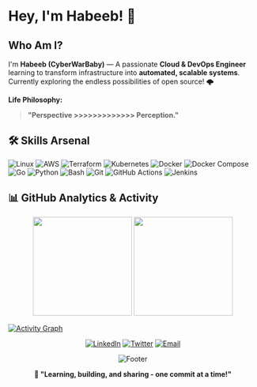 # Hey, I'm Habeeb! 👋

## Who Am I?


I'm **Habeeb (CyberWarBaby)** — A passionate **Cloud & DevOps Engineer** learning to transform infrastructure into **automated, scalable systems**. Currently exploring the endless possibilities of open source! 🌩️

**Life Philosophy:**
>  **"Perspective >>>>>>>>>>>>> Perception."** 




## **🛠️ Skills Arsenal**

<div>


![Linux](https://img.shields.io/badge/Linux-FCC624?style=for-the-badge&logo=linux&logoColor=black)
![AWS](https://img.shields.io/badge/AWS-FF9900?style=for-the-badge&logo=amazonaws&logoColor=white)
![Terraform](https://img.shields.io/badge/Terraform-844FBA?style=for-the-badge&logo=terraform&logoColor=white)
![Kubernetes](https://img.shields.io/badge/Kubernetes-326CE5?style=for-the-badge&logo=kubernetes&logoColor=white)
![Docker](https://img.shields.io/badge/Docker-2496ED?style=for-the-badge&logo=docker&logoColor=white)
![Docker Compose](https://img.shields.io/badge/Docker_Compose-2496ED?style=for-the-badge&logo=docker&logoColor=white)
![Go](https://img.shields.io/badge/Go-00ADD8?style=for-the-badge&logo=go&logoColor=white)
![Python](https://img.shields.io/badge/Python-FFD43B?style=for-the-badge&logo=python&logoColor=blue)
![Bash](https://img.shields.io/badge/Bash-4EAA25?style=for-the-badge&logo=gnu-bash&logoColor=white)
![Git](https://img.shields.io/badge/Git-F05032?style=for-the-badge&logo=git&logoColor=white)
![GitHub Actions](https://img.shields.io/badge/GitHub_Actions-2088FF?style=for-the-badge&logo=github-actions&logoColor=white)
![Jenkins](https://img.shields.io/badge/Jenkins-D24939?style=for-the-badge&logo=jenkins&logoColor=white)

</div>


## 📊 GitHub Analytics & Activity


<div align="center">

<img height="200em" src="https://github-readme-stats.vercel.app/api?username=CyberWarBaby&show_icons=true&theme=tokyonight&include_all_commits=true&count_private=true"/>

<img height="200em" src="https://github-readme-stats.vercel.app/api/top-langs/?username=CyberWarBaby&layout=compact&langs_count=8&theme=tokyonight"/>
  

</div>

[![Activity Graph](https://github-readme-activity-graph.vercel.app/graph?username=CyberWarBaby&theme=tokyo-night)](https://github.com/ashutosh00710/github-readme-activity-graph)



<div align="center">

[![LinkedIn](https://img.shields.io/badge/LinkedIn-0077B5?style=for-the-badge&logo=linkedin&logoColor=white)](https://www.linkedin.com/in/habeeblahi-jimoh/)
[![Twitter](https://img.shields.io/badge/Twitter-1DA1F2?style=for-the-badge&logo=twitter&logoColor=white)](https://twitter.com/CyberWarBaby)
[![Email](https://img.shields.io/badge/Email-D14836?style=for-the-badge&logo=gmail&logoColor=white)](mailto:habeebjimoh29@gmail.com)
</div>

<div align="center">

![Footer](https://capsule-render.vercel.app/api?type=waving&color=gradient&customColorList=12&height=100&section=footer)

**💭 "Learning, building, and sharing - one commit at a time!"**


</div>
